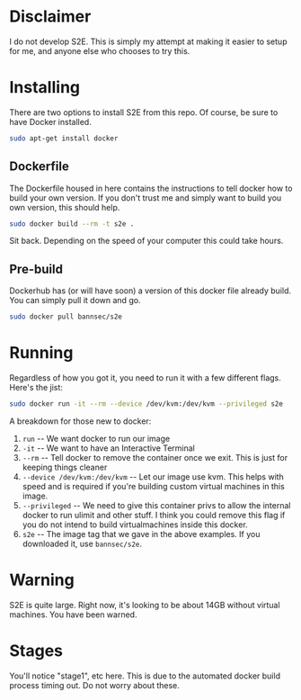 # Disclaimer
I do not develop S2E. This is simply my attempt at making it easier to setup for me, and anyone else who chooses to try this.

# Installing
There are two options to install S2E from this repo. Of course, be sure to have Docker installed.

```bash
sudo apt-get install docker
```

## Dockerfile
The Dockerfile housed in here contains the instructions to tell docker how to build your own version. If you don't trust me and simply want to build you own version, this should help.

```bash
sudo docker build --rm -t s2e .
```

Sit back. Depending on the speed of your computer this could take hours.

## Pre-build
Dockerhub has (or will have soon) a version of this docker file already build. You can simply pull it down and go.

```bash
sudo docker pull bannsec/s2e
```

# Running
Regardless of how you got it, you need to run it with a few different flags. Here's the jist:

```bash
sudo docker run -it --rm --device /dev/kvm:/dev/kvm --privileged s2e
```

A breakdown for those new to docker:

1. `run` -- We want docker to run our image
1. `-it` -- We want to have an Interactive Terminal
1. `--rm` -- Tell docker to remove the container once we exit. This is just for keeping things cleaner
1. `--device /dev/kvm:/dev/kvm` -- Let our image use kvm. This helps with speed and is required if you're building custom virtual machines in this image.
1. `--privileged` -- We need to give this container privs to allow the internal docker to run ulimit and other stuff. I think you could remove this flag if you do not intend to build virtualmachines inside this docker.
1. `s2e` -- The image tag that we gave in the above examples. If you downloaded it, use `bannsec/s2e`.

# Warning
S2E is quite large. Right now, it's looking to be about 14GB without virtual machines. You have been warned.

# Stages
You'll notice "stage1", etc here. This is due to the automated docker build process timing out. Do not worry about these.

